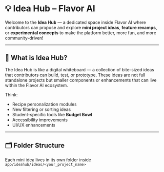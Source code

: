 # 💡 Idea Hub – Flavor AI

Welcome to the **Idea Hub** — a dedicated space inside Flavor AI where contributors can propose and explore **mini project ideas**, **feature revamps**, or **experimental concepts** to make the platform better, more fun, and more community-driven!

---

## 🧠 What is Idea Hub?

The Idea Hub is like a digital whiteboard — a collection of bite-sized ideas that contributors can build, test, or prototype. These ideas are not full standalone projects but smaller components or enhancements that can live within the Flavor AI ecosystem.

Think:  
- Recipe personalization modules  
- New filtering or sorting ideas  
- Student-specific tools like **Budget Bowl**  
- Accessibility improvements  
- UI/UX enhancements

---

## 🗂️ Folder Structure

Each mini idea lives in its own folder inside `app/ideahub/ideas/<your_project_name>`

